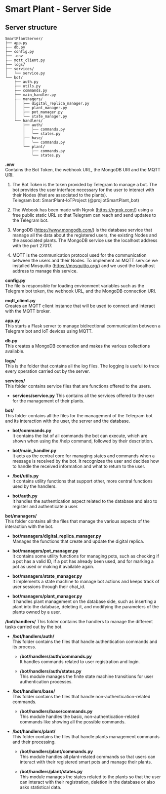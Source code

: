 # Smart Plant - Server Side

## Server structure
```plaintext
SmartPlantServer/
├── app.py
├── db.py
├── config.py
├── .env
├── mqtt_client.py
├── logs/
├── services/
│   └── service.py
└── bot/
    ├── auth.py
    ├── utils.py
    ├── commands.py
    ├── main_handler.py
    ├── managers/
    │   ├── digital_replica_manager.py
    │   ├── plant_manager.py
    │   ├── pot_manager.py
    │   └── state_manager.py
    └── handlers/
        ├── auth/
        │   ├── commands.py
        │   └── states.py
        ├── base/
        │   └── commands.py
        └── plant/
            ├── commands.py
            └── states.py
```
**.env**  
Contains the Bot Token, the webhook URL, the MongoDB URI and the MQTT URI. 
1) The Bot Token is the token provided by Telegram to manage a bot. The bot provides the user interface
necessary for the user to interact with their Nodes (that are associated to the plants).  
Telegram bot: SmartPlant-IoTProject (@projiotSmartPlant_bot)

2) The Webook has been made with Ngrok (https://ngrok.com/) using a free public static URL
so that Telegram can reach and send updates to the Telegram bot.

3) MongoDB (https://www.mongodb.com/) is the database service that manage all the data about the registered users, 
the existing Nodes and the associated plants.
The MongoDB service use the localhost address with the port 27017.

4) MQTT is the communication protocol used for the communication between the users and their Nodes. 
To implement an MQTT service we installed Mosquitto (https://mosquitto.org/) and we used the localhost address to manage this service.

**config.py**  
The file is responsible for loading environment variables such as the Telegram bot token,
the webhook URL, and the MongoDB connection URI.

**mqtt_client.py**  
Creates an MQTT client instance that will be used to connect and interact with the MQTT broker.

**app.py**  
This starts a Flask server to manage bidirectional communication between a Telegram bot and IoT devices using MQTT.

**db.py**  
This creates a MongoDB connection and makes the various collections available.

**logs/**  
This is the folder that contains all the log files. The logging is useful to trace every operation carried out by 
the server.

**services/**  
This folder contains service files that are functions offered to the users.

- **services/service.py**
This contains all the services offered to the user for the management of their plants.

**bot/**  
This folder contains all the files for the management of the Telegram bot and its interaction with the user, 
the server and the database.

- **bot/commands.py**  
It contains the list of all commands the bot can execute, which are shown when using the /help command, 
followed by their description.

- **bot/main_handler.py**  
It acts as the central core for managing states and commands when a message is received by the bot.
It recognizes the user and decides how to handle the received information and what to return to the user.

- **/bot/utils.py**  
It contains utility functions that support other, more central functions used by the handlers.

- **bot/auth.py**  
It handles the authentication aspect related to the database and also to register and authenticate a user.

**bot/managers/**  
This folder contains all the files that manage the various aspects of the interaction with the bot.

- **bot/managers/digital_replica_manager.py**  
Manages the functions that create and update the digital replica.

- **bot/managers/pot_manager.py**  
It contains some utility functions for managing pots, such as checking if a pot has a valid ID,
if a pot has already been used, and for marking a pot as used or making it available again.

- **bot/managers/state_manager.py**  
It implements a state machine to manage bot actions and keeps track of user sessions 
through their chat_id.

- **bot/managers/plant_manager.py**  
It handles plant management on the database side, such as inserting a plant into the database, deleting it, and modifying the parameters of the plants owned by a user.

**/bot/handlers/**
This folder contains the handlers to manage the different tasks carried out by the bot.

- **/bot/handlers/auth/**  
This folder contains the files that handle authentication commands and its process.

    - **/bot/handlers/auth/commands.py**  
It handles commands related to user registration and login.

    - **/bot/handlers/auth/states.py**  
This module manages the finite state machine transitions for user authentication processes.

- **/bot/handlers/base/**  
This folder contains the files that handle non-authentication-related commands.

    - **/bot/handlers/base/commands.py**  
This module handles the basic, non-authentication-related commands like showing all the possible commands.

- **/bot/handlers/plant/**  
This folder contains the files that handle plants management commands and their processing.

    - **/bot/handlers/plant/commands.py**  
This module handles all plant-related commands so that users can interact with their registered smart pots and manage their plants.

    - **/bot/handlers/plant/states.py**  
This module manages the states related to the plants so that the user can interact with their registration, deletion in
the database or also asks statistical data.



